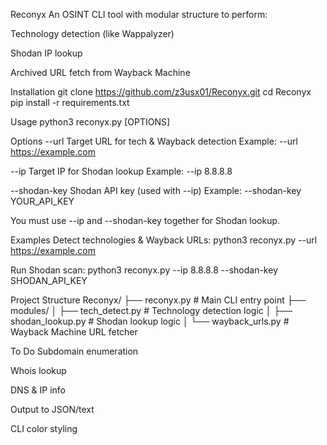 Reconyx
An OSINT CLI tool with modular structure to perform:

Technology detection (like Wappalyzer)

Shodan IP lookup

Archived URL fetch from Wayback Machine

Installation
git clone https://github.com/z3usx01/Reconyx.git
cd Reconyx
pip install -r requirements.txt

Usage
python3 reconyx.py [OPTIONS]

Options
--url Target URL for tech & Wayback detection
Example: --url https://example.com

--ip Target IP for Shodan lookup
Example: --ip 8.8.8.8

--shodan-key Shodan API key (used with --ip)
Example: --shodan-key YOUR_API_KEY

 You must use --ip and --shodan-key together for Shodan lookup.

Examples
Detect technologies & Wayback URLs:
python3 reconyx.py --url https://example.com

Run Shodan scan:
python3 reconyx.py --ip 8.8.8.8 --shodan-key SHODAN_API_KEY

Project Structure
Reconyx/
├── reconyx.py # Main CLI entry point
├── modules/
│ ├── tech_detect.py # Technology detection logic
│ ├── shodan_lookup.py # Shodan lookup logic
│ └── wayback_urls.py # Wayback Machine URL fetcher

To Do
Subdomain enumeration

Whois lookup

DNS & IP info

Output to JSON/text

CLI color styling

